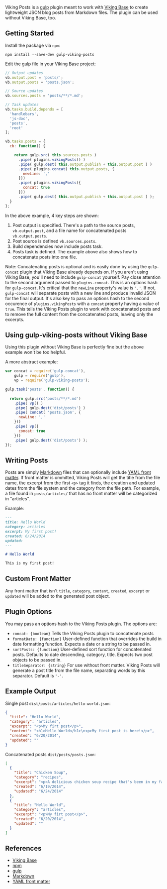 Viking Posts is a [gulp](http://gulpjs.com/) plugin meant to work with [Viking Base](https://github.com/jneurock/viking-base) to create lightweight JSON blog posts from Markdown files. The plugin can be used without Viking Base, too.

## Getting Started

Install the package via `npm`:

`npm install --save-dev gulp-viking-posts`

Edit the gulp file in your Viking Base project:
```javascript
// Output updates
vb.output.post = 'posts/';
vb.output.posts = 'posts.json';

// Source updates
vb.sources.posts = 'posts/**/*.md';

// Task updates
vb.tasks.build.depends = [
  'handlebars',
  'js-doc',
  'posts',
  'root'
];

vb.tasks.posts = {
  cb: function() {

    return gulp.src( this.sources.posts )
      .pipe( plugins.vikingPosts() )
      .pipe( gulp.dest( this.output.publish + this.output.post ) )
      .pipe( plugins.concat( this.output.posts, {
        newLine: ','
      }))
      .pipe( plugins.vikingPosts({
        concat: true
      }))
      .pipe( gulp.dest( this.output.publish + this.output.post ) );
  }
};

```

In the above example, 4 key steps are shown:

1. Post output is specified. There's a path to the source posts, `vb.output.post`, and a file name for concatenated posts `vb.output.posts`.
2. Post source is defined `vb.sources.posts`.
3. Build dependencies now include posts task.
4. Posts task is defined. The example above also shows how to concatenate posts into one file.

Note: Concatenating posts is optional and is easily done by using the `gulp-concat` plugin that Viking Base already depends on. If you aren't using Viking Base, you'll need to include `gulp-concat` yourself. Pay close attention to the second argument passed to `plugins.concat`. This is an options hash for `gulp-concat`. It's critical that the `newLine` property's value is `','`. If not, `gulp-concat` will separate posts with a new line and produce invalid JSON for the final output. It's also key to pass an options hash to the second occurence of `plugins.vikingPosts` with a `concat` property having a value of `true`. This tells the Viking Posts plugin to work with concatenated posts and to remove the full content from the concatenated posts, leaving only the excerpts.

## Using gulp-viking-posts without Viking Base

Using this plugin without Viking Base is perfectly fine but the above example won't be too helpful.

A more abstract example:
```javascript
var concat = require('gulp-concat'),
    gulp = require('gulp'),
    vp = require('gulp-viking-posts');

gulp.task('posts', function() {
  
  return gulp.src('posts/**/*.md')
    .pipe( vp() )
    .pipe( gulp.dest('dist/posts') )
    .pipe( concat( 'posts.json', {
      newLine: ','
    }))
    .pipe( vp({
      concat: true
    }))
    .pipe( gulp.dest('dist/posts') );
});
```

## Writing Posts

Posts are simply [Markdown](http://daringfireball.net/projects/markdown/) files that can optionally include [YAML front matter](http://assemble.io/docs/YAML-front-matter.html). If front matter is ommitted, Viking Posts will get the title from the file name, the excerpt from the first `<p>` tag it finds, the creation and updated dates from the file system and the category from the file path. For example, a file found in `posts/articles/` that has no front matter will be categorized in "articles".

Example:
```markdown
---
title: Hello World
category: articles
excerpt: My first post!
created: 6/24/2014
updated:
---

# Hello World

This is my first post!
```

## Custom Front Matter

Any front matter that isn't `title`, `category`, `content`, `created`, `excerpt` or `updated` will be added to the generated post object.

## Plugin Options

You may pass an options hash to the Viking Posts plugin. The options are:

* `concat: {boolean}` Tells the Viking Posts plugin to concatenate posts
* `formatDate: {function}` User-defined function that overrides the build in date formatting function. Expects a date or a string to be passed in.
* `sortPosts: {function}` User-defined sort function for concatenated posts. Defaults to date descending, category, title. Expects two post objects to be passed in.
* `titleSeparator: {string}` For use without front matter. Viking Posts will generate a post title from the file name, separating words by this separator. Default is `'-'`.

## Example Output

Single post `dist/posts/articles/hello-world.json`:
```json
{
  "title": "Hello World",
  "category": "articles",
  "excerpt": "<p>My firt post</p>",
  "content": "<h1>Hello World</h1>\n<p>My first post is here!</p>",
  "created": "6/20/2014",
  "updated": ""
}
```

Concatenated posts `dist/posts/posts.json`:
```json
[
  {
    "title": "Chicken Soup",
    "category": "recipes",
    "excerpt": "<p>A delicious chicken soup recipe that's been in my family for generations.</p>",
    "created": "6/19/2014",
    "updated": "6/24/2014"
  },
  {
    "title": "Hello World",
    "category": "articles",
    "excerpt": "<p>My firt post</p>",
    "created": "6/20/2014",
    "updated": ""
  }
]
```

## References
* [Viking Base](https://github.com/jneurock/viking-base)
* [npm](http://npmjs.org/)
* [gulp](http://gulpjs.com/)
* [Markdown](http://daringfireball.net/projects/markdown/)
* [YAML front matter](http://assemble.io/docs/YAML-front-matter.html)